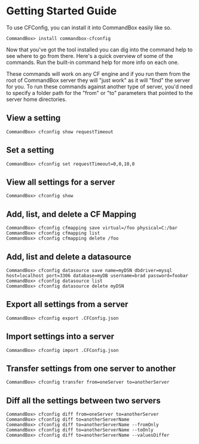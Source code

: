 # Getting Started Guide

To use CFConfig, you can install it into CommandBox easily like so.

```text
CommandBox> install commandbox-cfconfig
```

Now that you've got the tool installed you can dig into the command help to see where to go from there. Here's a quick overview of some of the commands. Run the built-in command help for more info on each one.

These commands will work on any CF engine and if you run them from the root of CommandBox server they will "just work" as it will "find" the server for you. To run these commands against another type of server, you'd need to specify a folder path for the "from" or "to" parameters that pointed to the server home directories.

## View a setting

```text
CommandBox> cfconfig show requestTimeout
```

## Set a setting

```text
CommandBox> cfconfig set requestTimeout=0,0,10,0
```

## View all settings for a server

```text
CommandBox> cfconfig show
```

## Add, list, and delete a CF Mapping

```text
CommandBox> cfconfig cfmapping save virtual=/foo physical=C:/bar
CommandBox> cfconfig cfmapping list
CommandBox> cfconfig cfmapping delete /foo
```

## Add, list and delete a datasource

```text
CommandBox> cfconfig datasource save name=myDSN dbdriver=mysql host=localhost port=3306 database=myDB username=brad password=foobar
CommandBox> cfconfig datasource list
CommandBox> cfconfig datasource delete myDSN
```

## Export all settings from a server

```text
CommandBox> cfconfig export .CFConfig.json
```

## Import settings into a server

```text
CommandBox> cfconfig import .CFConfig.json
```

## Transfer settings from one server to another

```text
CommandBox> cfconfig transfer from=oneServer to=anotherServer
```

## Diff all the settings between two servers

```text
CommandBox> cfconfig diff from=oneServer to=anotherServer
CommandBox> cfconfig diff to=anotherServerName
CommandBox> cfconfig diff to=anotherServerName --fromOnly
CommandBox> cfconfig diff to=anotherServerName --toOnly
CommandBox> cfconfig diff to=anotherServerName --valuesDiffer
```


